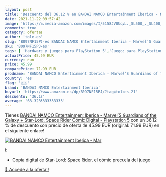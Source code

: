 ```yaml
---
layout: post
title: 'Descuento del 36.12 % en BANDAI NAMCO Entertainment Iberica - Mar'
date: 2021-11-22 09:57:42
image: 'https://m.media-amazon.com/images/I/5158JV0UqvL._SL500_._SL400_.jpg'
comments: true
category: ofertas
author: 'tole.es'
slug: 'B097NF15PJ-es BANDAI NAMCO Entertainment Iberica - Marvel’S Guardians of...'
sku: 'B097NF15PJ-es'
tags: [ 'Hardware y juegos para PlayStation 5','Juegos para PlayStation 5','Videojuegos','bandai namco entertainment iberica','playstation', ]
actualPrice: 45.99 EUR
currency: EUR
price: 45.99
comparePrice: 71.99 EUR
prodname: 'BANDAI NAMCO Entertainment Iberica - Marvel’S Guardians of the Galaxy + Star-Lord. Space Rider  Cómic Digital  - Playstation 5'
country: 'es'
flag: '🇪🇸'
brand: 'BANDAI NAMCO Entertainment Iberica'
buyurl: 'https://www.amazon.es/dp/B097NF15PJ/?tag=tolees-21'
descuento: '36.12'
average: '63.3233333333333'
---
```


Tienes [BANDAI NAMCO Entertainment Iberica - Marvel’S Guardians of the Galaxy + Star-Lord. Space Rider  Cómic Digital  - Playstation 5](https://www.amazon.es/dp/B097NF15PJ/?tag=tolees-21) con un 36.12 % de descuento con precio de oferta de 45.99 EUR (original: 71.99 EUR) en el siguiente enlace!

[![BANDAI NAMCO Entertainment Iberica - Mar](https://m.media-amazon.com/images/I/5158JV0UqvL._SL500_._SL400_.jpg)](https://www.amazon.es/dp/B097NF15PJ/?tag=tolees-21)

ℹ️:

- Copia digital de Star-Lord: Space Rider, el cómic precuela del juego

[🛒 Accede a la oferta!!](https://www.amazon.es/dp/B097NF15PJ/?tag=tolees-21)
